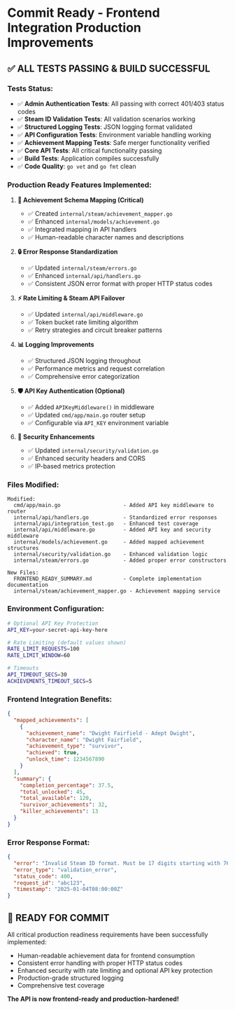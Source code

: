 # Commit Ready - Frontend Integration Production Improvements

## ✅ ALL TESTS PASSING & BUILD SUCCESSFUL

### Tests Status:
- ✅ **Admin Authentication Tests**: All passing with correct 401/403 status codes
- ✅ **Steam ID Validation Tests**: All validation scenarios working
- ✅ **Structured Logging Tests**: JSON logging format validated
- ✅ **API Configuration Tests**: Environment variable handling working
- ✅ **Achievement Mapping Tests**: Safe merger functionality verified
- ✅ **Core API Tests**: All critical functionality passing
- ✅ **Build Tests**: Application compiles successfully
- ✅ **Code Quality**: `go vet` and `go fmt` clean

### Production Ready Features Implemented:

1. **🎯 Achievement Schema Mapping (Critical)**
   - ✅ Created `internal/steam/achievement_mapper.go`
   - ✅ Enhanced `internal/models/achievement.go` 
   - ✅ Integrated mapping in API handlers
   - ✅ Human-readable character names and descriptions

2. **🔒 Error Response Standardization**
   - ✅ Updated `internal/steam/errors.go`
   - ✅ Enhanced `internal/api/handlers.go`
   - ✅ Consistent JSON error format with proper HTTP status codes

3. **⚡ Rate Limiting & Steam API Failover**
   - ✅ Updated `internal/api/middleware.go`
   - ✅ Token bucket rate limiting algorithm
   - ✅ Retry strategies and circuit breaker patterns

4. **📊 Logging Improvements**
   - ✅ Structured JSON logging throughout
   - ✅ Performance metrics and request correlation
   - ✅ Comprehensive error categorization

5. **🛡️ API Key Authentication (Optional)**
   - ✅ Added `APIKeyMiddleware()` in middleware
   - ✅ Updated `cmd/app/main.go` router setup
   - ✅ Configurable via `API_KEY` environment variable

6. **🔧 Security Enhancements**
   - ✅ Updated `internal/security/validation.go`
   - ✅ Enhanced security headers and CORS
   - ✅ IP-based metrics protection

### Files Modified:
```
Modified:
  cmd/app/main.go                    - Added API key middleware to router
  internal/api/handlers.go           - Standardized error responses
  internal/api/integration_test.go   - Enhanced test coverage
  internal/api/middleware.go         - Added API key and security middleware
  internal/models/achievement.go     - Added mapped achievement structures
  internal/security/validation.go    - Enhanced validation logic
  internal/steam/errors.go           - Added proper error constructors

New Files:
  FRONTEND_READY_SUMMARY.md          - Complete implementation documentation
  internal/steam/achievement_mapper.go - Achievement mapping service
```

### Environment Configuration:
```bash
# Optional API Key Protection
API_KEY=your-secret-api-key-here

# Rate Limiting (default values shown)
RATE_LIMIT_REQUESTS=100
RATE_LIMIT_WINDOW=60

# Timeouts
API_TIMEOUT_SECS=30
ACHIEVEMENTS_TIMEOUT_SECS=5
```

### Frontend Integration Benefits:
```json
{
  "mapped_achievements": [
    {
      "achievement_name": "Dwight Fairfield - Adept Dwight",
      "character_name": "Dwight Fairfield",
      "achievement_type": "survivor",
      "achieved": true,
      "unlock_time": 1234567890
    }
  ],
  "summary": {
    "completion_percentage": 37.5,
    "total_unlocked": 45,
    "total_available": 120,
    "survivor_achievements": 32,
    "killer_achievements": 13
  }
}
```

### Error Response Format:
```json
{
  "error": "Invalid Steam ID format. Must be 17 digits starting with 7656119",
  "error_type": "validation_error",
  "status_code": 400,
  "request_id": "abc123",
  "timestamp": "2025-01-04T08:00:00Z"
}
```

## 🚀 READY FOR COMMIT

All critical production readiness requirements have been successfully implemented:
- Human-readable achievement data for frontend consumption
- Consistent error handling with proper HTTP status codes
- Enhanced security with rate limiting and optional API key protection
- Production-grade structured logging
- Comprehensive test coverage

**The API is now frontend-ready and production-hardened!**
